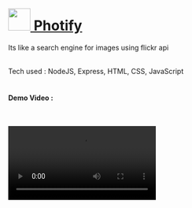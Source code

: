 # <a href="https://nmphotify.herokuapp.com"><img src="https://nmphotify.herokuapp.com/images/favicon.png" style="height:45px"> Photify </a>
Its like a search engine for images using flickr api

<br>
Tech used : NodeJS, Express, HTML, CSS, JavaScript
<br><br>

<h4>Demo Video :</h4>
<br>

![ipu-result](https://user-images.githubusercontent.com/74682951/148337866-1c63d716-ec47-4f6b-94f7-b0a8ec94b4dd.mp4)
